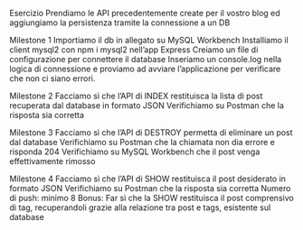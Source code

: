 Esercizio
Prendiamo le API precedentemente create per il vostro blog ed aggiungiamo la persistenza tramite la connessione a un DB

Milestone 1
Importiamo il db in allegato su MySQL Workbench
Installiamo il client mysql2 con npm i mysql2 nell’app Express
Creiamo un file di configurazione per connettere il database
Inseriamo un console.log nella logica di connessione e proviamo ad avviare l’applicazione per verificare che non ci siano errori.

Milestone 2
Facciamo sì che l’API di INDEX restituisca la lista di post recuperata dal database in formato JSON
Verifichiamo su Postman che la risposta sia corretta

Milestone 3
Facciamo sì che l’API di DESTROY permetta di eliminare un post dal database
Verifichiamo su Postman che la chiamata non dia errore e risponda 204
Verifichiamo su MySQL Workbench che il post venga effettivamente rimosso

Milestone 4
Facciamo sì che l’API di SHOW restituisca il post desiderato in formato JSON
Verifichiamo su Postman che la risposta sia corretta
Numero di push: minimo 8
Bonus:
Far sì che la SHOW restituisca il post comprensivo di tag, recuperandoli grazie alla relazione tra post e tags, esistente sul database